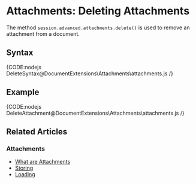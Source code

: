 # Attachments: Deleting Attachments

The method `session.advanced.attachments.delete()` is used to remove an attachment from a document.

## Syntax

{CODE:nodejs DeleteSyntax@DocumentExtensions\Attachments\attachments.js /}

## Example

{CODE:nodejs DeleteAttachment@DocumentExtensions\Attachments\attachments.js /}

## Related Articles

### Attachments

- [What are Attachments](../../../client-api/session/attachments/what-are-attachments)
- [Storing](../../../client-api/session/attachments/storing)
- [Loading](../../../client-api/session/attachments/loading)
